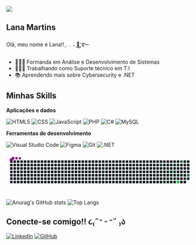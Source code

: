 ![](https://github.com/denvercoder1/github-readme-streak-stats)

## Lana Martins

Olá, meu nome é Lana!! ִֶָ𓂃 ࣪˖ ִֶָ🐇་༘࿐

- 👩🏻‍🎓 Formanda em Análise e Desenvolvimento de Sistemas
- 👨🏻‍💻 Trabalhando como Suporte técnico em T.I 
- 📚 Aprendendo mais sobre Cybersecurity e .NET

## Minhas Skills 

**Aplicações e dados**

![HTML5](https://img.shields.io/badge/-HTML5-db7093?style=flat&logo=HTML5)
![CSS](https://img.shields.io/badge/-CSS-e697ad?style=flat&logo=CSS3&logoColor=1572B6)
![JavaScript](https://img.shields.io/badge/-JavaScript-d9aeba?style=flat&logo=javascript)
![PHP](https://img.shields.io/badge/PHP-c9c3c7?style=flat&logo=php&logoColor=black) 
![C#](https://img.shields.io/badge/C%23-b4d8d4?style=flat&logo=c-sharp&logoColor=black)
![MySQL](https://img.shields.io/badge/-MySQL-70ffef?style=flat&logo=mysql)


**Ferramentas de desenvolvimento**

![Visual Studio Code](https://img.shields.io/badge/-Visual%20Studio%20Code-db7093?style=flat&logo=visual-studio-code&logoColor=007ACC)
![Figma](https://img.shields.io/badge/-Figma-c9c3c7?style=flat&logo=figma&logoColor=007ACC)
![Git](https://img.shields.io/badge/-Git-b4d8d4?style=flat&logo=git)
![.NET](https://img.shields.io/badge/.NET-70ffef?style=flat&logo=.net&logoColor=black)

<svg viewBox="-16 -32 880 192" width="880" height="192" xmlns="http://www.w3.org/2000/svg"><desc>Generated with https://github.com/Platane/snk</desc><style>:root{--cb:#1b1f230a;--cs:purple;--ce:#161b22;--c0:#161b22;--c1:#01311f;--c2:#034525;--c3:#0f6d31;--c4:#00c647}.c{shape-rendering:geometricPrecision;fill:var(--ce);stroke-width:1px;stroke:var(--cb);animation:none 16500ms linear infinite;width:12px;height:12px}@keyframes c0{18.17%{fill:var(--c1)}18.19%,100%{fill:var(--ce)}}.c.c0{fill:var(--c1);animation-name:c0}@keyframes c1{18.78%{fill:var(--c1)}18.8%,100%{fill:var(--ce)}}.c.c1{fill:var(--c1);animation-name:c1}@keyframes c2{54.54%{fill:var(--c2)}54.56%,100%{fill:var(--ce)}}.c.c2{fill:var(--c2);animation-name:c2}@keyframes c3{29.69%{fill:var(--c1)}29.71%,100%{fill:var(--ce)}}.c.c3{fill:var(--c1);animation-name:c3}@keyframes c4{50.9%{fill:var(--c1)}50.92%,100%{fill:var(--ce)}}.c.c4{fill:var(--c1);animation-name:c4}@keyframes c5{38.17%{fill:var(--c1)}38.19%,100%{fill:var(--ce)}}.c.c5{fill:var(--c1);animation-name:c5}@keyframes c6{37.57%{fill:var(--c1)}37.59%,100%{fill:var(--ce)}}.c.c6{fill:var(--c1);animation-name:c6}@keyframes c7{36.35%{fill:var(--c1)}36.37%,100%{fill:var(--ce)}}.c.c7{fill:var(--c1);animation-name:c7}@keyframes c8{39.38%{fill:var(--c1)}39.4%,100%{fill:var(--ce)}}.c.c8{fill:var(--c1);animation-name:c8}@keyframes c9{32.11%{fill:var(--c1)}32.13%,100%{fill:var(--ce)}}.c.c9{fill:var(--c1);animation-name:c9}@keyframes ca{31.51%{fill:var(--c1)}31.53%,100%{fill:var(--ce)}}.c.ca{fill:var(--c1);animation-name:ca}@keyframes cb{35.75%{fill:var(--c1)}35.77%,100%{fill:var(--ce)}}.c.cb{fill:var(--c1);animation-name:cb}@keyframes cc{39.99%{fill:var(--c1)}40.01%,100%{fill:var(--ce)}}.c.cc{fill:var(--c1);animation-name:cc}@keyframes cd{32.72%{fill:var(--c1)}32.74%,100%{fill:var(--ce)}}.c.cd{fill:var(--c1);animation-name:cd}@keyframes ce{35.14%{fill:var(--c1)}35.16%,100%{fill:var(--ce)}}.c.ce{fill:var(--c1);animation-name:ce}@keyframes cf{40.6%{fill:var(--c1)}40.62%,100%{fill:var(--ce)}}.c.cf{fill:var(--c1);animation-name:cf}@keyframes cg{33.93%{fill:var(--c1)}33.95%,100%{fill:var(--ce)}}.c.cg{fill:var(--c1);animation-name:cg}@keyframes ch{65.44%{fill:var(--c4)}65.46%,100%{fill:var(--ce)}}.c.ch{fill:var(--c4);animation-name:ch}@keyframes ci{58.78%{fill:var(--c3)}58.8%,100%{fill:var(--ce)}}.c.ci{fill:var(--c3);animation-name:ci}@keyframes cj{62.41%{fill:var(--c3)}62.43%,100%{fill:var(--ce)}}.c.cj{fill:var(--c3);animation-name:cj}@keyframes ck{44.84%{fill:var(--c1)}44.86%,100%{fill:var(--ce)}}.c.ck{fill:var(--c1);animation-name:ck}.u{transform-origin:0 0;transform:scale(0,1);animation:none linear 16500ms infinite}@keyframes u0{18.17%{transform:scale(0.000,1)}18.19%,18.78%{transform:scale(0.059,1)}18.8%,29.69%{transform:scale(0.118,1)}29.71%,31.51%{transform:scale(0.176,1)}31.53%,32.11%{transform:scale(0.235,1)}32.13%,32.72%{transform:scale(0.294,1)}32.74%,33.93%{transform:scale(0.353,1)}33.95%,35.14%{transform:scale(0.412,1)}35.16%,35.75%{transform:scale(0.471,1)}35.77%,36.35%{transform:scale(0.529,1)}36.37%,37.57%{transform:scale(0.588,1)}37.59%,38.17%{transform:scale(0.647,1)}38.19%,39.38%{transform:scale(0.706,1)}39.4%,39.99%{transform:scale(0.765,1)}40.01%,40.6%{transform:scale(0.824,1)}40.62%,44.84%{transform:scale(0.882,1)}44.86%,50.9%{transform:scale(0.941,1)}50.92%,100%{transform:scale(1.000,1)}}.u.u0{fill:var(--c1);animation-name:u0;transform-origin:0.0px 0}@keyframes u1{54.54%{transform:scale(0.000,1)}54.56%,100%{transform:scale(1.000,1)}}.u.u1{fill:var(--c2);animation-name:u1;transform-origin:686.5px 0}@keyframes u2{58.78%{transform:scale(0.000,1)}58.8%,62.41%{transform:scale(0.500,1)}62.43%,100%{transform:scale(1.000,1)}}.u.u2{fill:var(--c3);animation-name:u2;transform-origin:726.9px 0}@keyframes u3{65.44%{transform:scale(0.000,1)}65.46%,100%{transform:scale(1.000,1)}}.u.u3{fill:var(--c4);animation-name:u3;transform-origin:807.6px 0}.s{shape-rendering:geometricPrecision;fill:var(--cs);animation:none linear 16500ms infinite}@keyframes s0{0%,99.39%{transform:translate(0px,-16px)}0.61%{transform:translate(0px,0px)}16.97%{transform:translate(432px,0px)}18.79%{transform:translate(432px,48px)}29.09%{transform:translate(704px,48px)}29.7%{transform:translate(704px,64px)}31.52%{transform:translate(752px,64px)}32.12%{transform:translate(752px,48px)}33.33%{transform:translate(784px,48px)}33.94%,64.24%{transform:translate(784px,64px)}34.55%{transform:translate(768px,64px)}35.15%{transform:translate(768px,80px)}36.36%{transform:translate(736px,80px)}38.18%{transform:translate(736px,32px)}38.79%{transform:translate(752px,32px)}39.39%{transform:translate(752px,16px)}41.82%{transform:translate(816px,16px)}44.24%,46.67%{transform:translate(816px,80px)}44.85%{transform:translate(832px,80px)}45.45%{transform:translate(832px,96px)}46.06%{transform:translate(816px,96px)}50.3%{transform:translate(720px,80px)}50.91%{transform:translate(720px,96px)}51.52%{transform:translate(704px,96px)}54.55%{transform:translate(704px,16px)}58.18%{transform:translate(800px,16px)}58.79%{transform:translate(800px,0px)}60%{transform:translate(832px,0px)}62.42%{transform:translate(832px,64px)}65.45%{transform:translate(784px,96px)}86.06%{transform:translate(240px,96px)}86.67%{transform:translate(240px,80px)}87.27%{transform:translate(224px,80px)}87.88%{transform:translate(224px,64px)}92.12%{transform:translate(112px,64px)}93.33%{transform:translate(112px,32px)}93.94%{transform:translate(96px,32px)}94.55%{transform:translate(96px,16px)}95.15%{transform:translate(80px,16px)}96.36%{transform:translate(80px,-16px)}}.s.s0{transform:translate(0px,-16px);animation-name:s0}@keyframes s1{0%,99.39%{transform:translate(16px,-16px)}0.61%{transform:translate(0px,-16px)}1.21%{transform:translate(0px,0px)}17.58%{transform:translate(432px,0px)}19.39%{transform:translate(432px,48px)}29.7%{transform:translate(704px,48px)}30.3%{transform:translate(704px,64px)}32.12%{transform:translate(752px,64px)}32.73%{transform:translate(752px,48px)}33.94%{transform:translate(784px,48px)}34.55%,64.85%{transform:translate(784px,64px)}35.15%{transform:translate(768px,64px)}35.76%{transform:translate(768px,80px)}36.97%{transform:translate(736px,80px)}38.79%{transform:translate(736px,32px)}39.39%{transform:translate(752px,32px)}40%{transform:translate(752px,16px)}42.42%{transform:translate(816px,16px)}44.85%,47.27%{transform:translate(816px,80px)}45.45%{transform:translate(832px,80px)}46.06%{transform:translate(832px,96px)}46.67%{transform:translate(816px,96px)}50.91%{transform:translate(720px,80px)}51.52%{transform:translate(720px,96px)}52.12%{transform:translate(704px,96px)}55.15%{transform:translate(704px,16px)}58.79%{transform:translate(800px,16px)}59.39%{transform:translate(800px,0px)}60.61%{transform:translate(832px,0px)}63.03%{transform:translate(832px,64px)}66.06%{transform:translate(784px,96px)}86.67%{transform:translate(240px,96px)}87.27%{transform:translate(240px,80px)}87.88%{transform:translate(224px,80px)}88.48%{transform:translate(224px,64px)}92.73%{transform:translate(112px,64px)}93.94%{transform:translate(112px,32px)}94.55%{transform:translate(96px,32px)}95.15%{transform:translate(96px,16px)}95.76%{transform:translate(80px,16px)}96.97%{transform:translate(80px,-16px)}}.s.s1{transform:translate(16px,-16px);animation-name:s1}@keyframes s2{0%,99.39%{transform:translate(32px,-16px)}1.21%{transform:translate(0px,-16px)}1.82%{transform:translate(0px,0px)}18.18%{transform:translate(432px,0px)}20%{transform:translate(432px,48px)}30.3%{transform:translate(704px,48px)}30.91%{transform:translate(704px,64px)}32.73%{transform:translate(752px,64px)}33.33%{transform:translate(752px,48px)}34.55%{transform:translate(784px,48px)}35.15%,65.45%{transform:translate(784px,64px)}35.76%{transform:translate(768px,64px)}36.36%{transform:translate(768px,80px)}37.58%{transform:translate(736px,80px)}39.39%{transform:translate(736px,32px)}40%{transform:translate(752px,32px)}40.61%{transform:translate(752px,16px)}43.03%{transform:translate(816px,16px)}45.45%,47.88%{transform:translate(816px,80px)}46.06%{transform:translate(832px,80px)}46.67%{transform:translate(832px,96px)}47.27%{transform:translate(816px,96px)}51.52%{transform:translate(720px,80px)}52.12%{transform:translate(720px,96px)}52.73%{transform:translate(704px,96px)}55.76%{transform:translate(704px,16px)}59.39%{transform:translate(800px,16px)}60%{transform:translate(800px,0px)}61.21%{transform:translate(832px,0px)}63.64%{transform:translate(832px,64px)}66.67%{transform:translate(784px,96px)}87.27%{transform:translate(240px,96px)}87.88%{transform:translate(240px,80px)}88.48%{transform:translate(224px,80px)}89.09%{transform:translate(224px,64px)}93.33%{transform:translate(112px,64px)}94.55%{transform:translate(112px,32px)}95.15%{transform:translate(96px,32px)}95.76%{transform:translate(96px,16px)}96.36%{transform:translate(80px,16px)}97.58%{transform:translate(80px,-16px)}}.s.s2{transform:translate(32px,-16px);animation-name:s2}@keyframes s3{0%,99.39%{transform:translate(48px,-16px)}1.82%{transform:translate(0px,-16px)}2.42%{transform:translate(0px,0px)}18.79%{transform:translate(432px,0px)}20.61%{transform:translate(432px,48px)}30.91%{transform:translate(704px,48px)}31.52%{transform:translate(704px,64px)}33.33%{transform:translate(752px,64px)}33.94%{transform:translate(752px,48px)}35.15%{transform:translate(784px,48px)}35.76%,66.06%{transform:translate(784px,64px)}36.36%{transform:translate(768px,64px)}36.97%{transform:translate(768px,80px)}38.18%{transform:translate(736px,80px)}40%{transform:translate(736px,32px)}40.61%{transform:translate(752px,32px)}41.21%{transform:translate(752px,16px)}43.64%{transform:translate(816px,16px)}46.06%,48.48%{transform:translate(816px,80px)}46.67%{transform:translate(832px,80px)}47.27%{transform:translate(832px,96px)}47.88%{transform:translate(816px,96px)}52.12%{transform:translate(720px,80px)}52.73%{transform:translate(720px,96px)}53.33%{transform:translate(704px,96px)}56.36%{transform:translate(704px,16px)}60%{transform:translate(800px,16px)}60.61%{transform:translate(800px,0px)}61.82%{transform:translate(832px,0px)}64.24%{transform:translate(832px,64px)}67.27%{transform:translate(784px,96px)}87.88%{transform:translate(240px,96px)}88.48%{transform:translate(240px,80px)}89.09%{transform:translate(224px,80px)}89.7%{transform:translate(224px,64px)}93.94%{transform:translate(112px,64px)}95.15%{transform:translate(112px,32px)}95.76%{transform:translate(96px,32px)}96.36%{transform:translate(96px,16px)}96.97%{transform:translate(80px,16px)}98.18%{transform:translate(80px,-16px)}}.s.s3{transform:translate(48px,-16px);animation-name:s3}</style><rect class="c" x="2" y="2" rx="2" ry="2"/><rect class="c" x="2" y="18" rx="2" ry="2"/><rect class="c" x="2" y="34" rx="2" ry="2"/><rect class="c" x="2" y="50" rx="2" ry="2"/><rect class="c" x="2" y="66" rx="2" ry="2"/><rect class="c" x="2" y="82" rx="2" ry="2"/><rect class="c" x="2" y="98" rx="2" ry="2"/><rect class="c" x="18" y="2" rx="2" ry="2"/><rect class="c" x="18" y="18" rx="2" ry="2"/><rect class="c" x="18" y="34" rx="2" ry="2"/><rect class="c" x="18" y="50" rx="2" ry="2"/><rect class="c" x="18" y="66" rx="2" ry="2"/><rect class="c" x="18" y="82" rx="2" ry="2"/><rect class="c" x="18" y="98" rx="2" ry="2"/><rect class="c" x="34" y="2" rx="2" ry="2"/><rect class="c" x="34" y="18" rx="2" ry="2"/><rect class="c" x="34" y="34" rx="2" ry="2"/><rect class="c" x="34" y="50" rx="2" ry="2"/><rect class="c" x="34" y="66" rx="2" ry="2"/><rect class="c" x="34" y="82" rx="2" ry="2"/><rect class="c" x="34" y="98" rx="2" ry="2"/><rect class="c" x="50" y="2" rx="2" ry="2"/><rect class="c" x="50" y="18" rx="2" ry="2"/><rect class="c" x="50" y="34" rx="2" ry="2"/><rect class="c" x="50" y="50" rx="2" ry="2"/><rect class="c" x="50" y="66" rx="2" ry="2"/><rect class="c" x="50" y="82" rx="2" ry="2"/><rect class="c" x="50" y="98" rx="2" ry="2"/><rect class="c" x="66" y="2" rx="2" ry="2"/><rect class="c" x="66" y="18" rx="2" ry="2"/><rect class="c" x="66" y="34" rx="2" ry="2"/><rect class="c" x="66" y="50" rx="2" ry="2"/><rect class="c" x="66" y="66" rx="2" ry="2"/><rect class="c" x="66" y="82" rx="2" ry="2"/><rect class="c" x="66" y="98" rx="2" ry="2"/><rect class="c" x="82" y="2" rx="2" ry="2"/><rect class="c" x="82" y="18" rx="2" ry="2"/><rect class="c" x="82" y="34" rx="2" ry="2"/><rect class="c" x="82" y="50" rx="2" ry="2"/><rect class="c" x="82" y="66" rx="2" ry="2"/><rect class="c" x="82" y="82" rx="2" ry="2"/><rect class="c" x="82" y="98" rx="2" ry="2"/><rect class="c" x="98" y="2" rx="2" ry="2"/><rect class="c" x="98" y="18" rx="2" ry="2"/><rect class="c" x="98" y="34" rx="2" ry="2"/><rect class="c" x="98" y="50" rx="2" ry="2"/><rect class="c" x="98" y="66" rx="2" ry="2"/><rect class="c" x="98" y="82" rx="2" ry="2"/><rect class="c" x="98" y="98" rx="2" ry="2"/><rect class="c" x="114" y="2" rx="2" ry="2"/><rect class="c" x="114" y="18" rx="2" ry="2"/><rect class="c" x="114" y="34" rx="2" ry="2"/><rect class="c" x="114" y="50" rx="2" ry="2"/><rect class="c" x="114" y="66" rx="2" ry="2"/><rect class="c" x="114" y="82" rx="2" ry="2"/><rect class="c" x="114" y="98" rx="2" ry="2"/><rect class="c" x="130" y="2" rx="2" ry="2"/><rect class="c" x="130" y="18" rx="2" ry="2"/><rect class="c" x="130" y="34" rx="2" ry="2"/><rect class="c" x="130" y="50" rx="2" ry="2"/><rect class="c" x="130" y="66" rx="2" ry="2"/><rect class="c" x="130" y="82" rx="2" ry="2"/><rect class="c" x="130" y="98" rx="2" ry="2"/><rect class="c" x="146" y="2" rx="2" ry="2"/><rect class="c" x="146" y="18" rx="2" ry="2"/><rect class="c" x="146" y="34" rx="2" ry="2"/><rect class="c" x="146" y="50" rx="2" ry="2"/><rect class="c" x="146" y="66" rx="2" ry="2"/><rect class="c" x="146" y="82" rx="2" ry="2"/><rect class="c" x="146" y="98" rx="2" ry="2"/><rect class="c" x="162" y="2" rx="2" ry="2"/><rect class="c" x="162" y="18" rx="2" ry="2"/><rect class="c" x="162" y="34" rx="2" ry="2"/><rect class="c" x="162" y="50" rx="2" ry="2"/><rect class="c" x="162" y="66" rx="2" ry="2"/><rect class="c" x="162" y="82" rx="2" ry="2"/><rect class="c" x="162" y="98" rx="2" ry="2"/><rect class="c" x="178" y="2" rx="2" ry="2"/><rect class="c" x="178" y="18" rx="2" ry="2"/><rect class="c" x="178" y="34" rx="2" ry="2"/><rect class="c" x="178" y="50" rx="2" ry="2"/><rect class="c" x="178" y="66" rx="2" ry="2"/><rect class="c" x="178" y="82" rx="2" ry="2"/><rect class="c" x="178" y="98" rx="2" ry="2"/><rect class="c" x="194" y="2" rx="2" ry="2"/><rect class="c" x="194" y="18" rx="2" ry="2"/><rect class="c" x="194" y="34" rx="2" ry="2"/><rect class="c" x="194" y="50" rx="2" ry="2"/><rect class="c" x="194" y="66" rx="2" ry="2"/><rect class="c" x="194" y="82" rx="2" ry="2"/><rect class="c" x="194" y="98" rx="2" ry="2"/><rect class="c" x="210" y="2" rx="2" ry="2"/><rect class="c" x="210" y="18" rx="2" ry="2"/><rect class="c" x="210" y="34" rx="2" ry="2"/><rect class="c" x="210" y="50" rx="2" ry="2"/><rect class="c" x="210" y="66" rx="2" ry="2"/><rect class="c" x="210" y="82" rx="2" ry="2"/><rect class="c" x="210" y="98" rx="2" ry="2"/><rect class="c" x="226" y="2" rx="2" ry="2"/><rect class="c" x="226" y="18" rx="2" ry="2"/><rect class="c" x="226" y="34" rx="2" ry="2"/><rect class="c" x="226" y="50" rx="2" ry="2"/><rect class="c" x="226" y="66" rx="2" ry="2"/><rect class="c" x="226" y="82" rx="2" ry="2"/><rect class="c" x="226" y="98" rx="2" ry="2"/><rect class="c" x="242" y="2" rx="2" ry="2"/><rect class="c" x="242" y="18" rx="2" ry="2"/><rect class="c" x="242" y="34" rx="2" ry="2"/><rect class="c" x="242" y="50" rx="2" ry="2"/><rect class="c" x="242" y="66" rx="2" ry="2"/><rect class="c" x="242" y="82" rx="2" ry="2"/><rect class="c" x="242" y="98" rx="2" ry="2"/><rect class="c" x="258" y="2" rx="2" ry="2"/><rect class="c" x="258" y="18" rx="2" ry="2"/><rect class="c" x="258" y="34" rx="2" ry="2"/><rect class="c" x="258" y="50" rx="2" ry="2"/><rect class="c" x="258" y="66" rx="2" ry="2"/><rect class="c" x="258" y="82" rx="2" ry="2"/><rect class="c" x="258" y="98" rx="2" ry="2"/><rect class="c" x="274" y="2" rx="2" ry="2"/><rect class="c" x="274" y="18" rx="2" ry="2"/><rect class="c" x="274" y="34" rx="2" ry="2"/><rect class="c" x="274" y="50" rx="2" ry="2"/><rect class="c" x="274" y="66" rx="2" ry="2"/><rect class="c" x="274" y="82" rx="2" ry="2"/><rect class="c" x="274" y="98" rx="2" ry="2"/><rect class="c" x="290" y="2" rx="2" ry="2"/><rect class="c" x="290" y="18" rx="2" ry="2"/><rect class="c" x="290" y="34" rx="2" ry="2"/><rect class="c" x="290" y="50" rx="2" ry="2"/><rect class="c" x="290" y="66" rx="2" ry="2"/><rect class="c" x="290" y="82" rx="2" ry="2"/><rect class="c" x="290" y="98" rx="2" ry="2"/><rect class="c" x="306" y="2" rx="2" ry="2"/><rect class="c" x="306" y="18" rx="2" ry="2"/><rect class="c" x="306" y="34" rx="2" ry="2"/><rect class="c" x="306" y="50" rx="2" ry="2"/><rect class="c" x="306" y="66" rx="2" ry="2"/><rect class="c" x="306" y="82" rx="2" ry="2"/><rect class="c" x="306" y="98" rx="2" ry="2"/><rect class="c" x="322" y="2" rx="2" ry="2"/><rect class="c" x="322" y="18" rx="2" ry="2"/><rect class="c" x="322" y="34" rx="2" ry="2"/><rect class="c" x="322" y="50" rx="2" ry="2"/><rect class="c" x="322" y="66" rx="2" ry="2"/><rect class="c" x="322" y="82" rx="2" ry="2"/><rect class="c" x="322" y="98" rx="2" ry="2"/><rect class="c" x="338" y="2" rx="2" ry="2"/><rect class="c" x="338" y="18" rx="2" ry="2"/><rect class="c" x="338" y="34" rx="2" ry="2"/><rect class="c" x="338" y="50" rx="2" ry="2"/><rect class="c" x="338" y="66" rx="2" ry="2"/><rect class="c" x="338" y="82" rx="2" ry="2"/><rect class="c" x="338" y="98" rx="2" ry="2"/><rect class="c" x="354" y="2" rx="2" ry="2"/><rect class="c" x="354" y="18" rx="2" ry="2"/><rect class="c" x="354" y="34" rx="2" ry="2"/><rect class="c" x="354" y="50" rx="2" ry="2"/><rect class="c" x="354" y="66" rx="2" ry="2"/><rect class="c" x="354" y="82" rx="2" ry="2"/><rect class="c" x="354" y="98" rx="2" ry="2"/><rect class="c" x="370" y="2" rx="2" ry="2"/><rect class="c" x="370" y="18" rx="2" ry="2"/><rect class="c" x="370" y="34" rx="2" ry="2"/><rect class="c" x="370" y="50" rx="2" ry="2"/><rect class="c" x="370" y="66" rx="2" ry="2"/><rect class="c" x="370" y="82" rx="2" ry="2"/><rect class="c" x="370" y="98" rx="2" ry="2"/><rect class="c" x="386" y="2" rx="2" ry="2"/><rect class="c" x="386" y="18" rx="2" ry="2"/><rect class="c" x="386" y="34" rx="2" ry="2"/><rect class="c" x="386" y="50" rx="2" ry="2"/><rect class="c" x="386" y="66" rx="2" ry="2"/><rect class="c" x="386" y="82" rx="2" ry="2"/><rect class="c" x="386" y="98" rx="2" ry="2"/><rect class="c" x="402" y="2" rx="2" ry="2"/><rect class="c" x="402" y="18" rx="2" ry="2"/><rect class="c" x="402" y="34" rx="2" ry="2"/><rect class="c" x="402" y="50" rx="2" ry="2"/><rect class="c" x="402" y="66" rx="2" ry="2"/><rect class="c" x="402" y="82" rx="2" ry="2"/><rect class="c" x="402" y="98" rx="2" ry="2"/><rect class="c" x="418" y="2" rx="2" ry="2"/><rect class="c" x="418" y="18" rx="2" ry="2"/><rect class="c" x="418" y="34" rx="2" ry="2"/><rect class="c" x="418" y="50" rx="2" ry="2"/><rect class="c" x="418" y="66" rx="2" ry="2"/><rect class="c" x="418" y="82" rx="2" ry="2"/><rect class="c" x="418" y="98" rx="2" ry="2"/><rect class="c" x="434" y="2" rx="2" ry="2"/><rect class="c" x="434" y="18" rx="2" ry="2"/><rect class="c c0" x="434" y="34" rx="2" ry="2"/><rect class="c c1" x="434" y="50" rx="2" ry="2"/><rect class="c" x="434" y="66" rx="2" ry="2"/><rect class="c" x="434" y="82" rx="2" ry="2"/><rect class="c" x="434" y="98" rx="2" ry="2"/><rect class="c" x="450" y="2" rx="2" ry="2"/><rect class="c" x="450" y="18" rx="2" ry="2"/><rect class="c" x="450" y="34" rx="2" ry="2"/><rect class="c" x="450" y="50" rx="2" ry="2"/><rect class="c" x="450" y="66" rx="2" ry="2"/><rect class="c" x="450" y="82" rx="2" ry="2"/><rect class="c" x="450" y="98" rx="2" ry="2"/><rect class="c" x="466" y="2" rx="2" ry="2"/><rect class="c" x="466" y="18" rx="2" ry="2"/><rect class="c" x="466" y="34" rx="2" ry="2"/><rect class="c" x="466" y="50" rx="2" ry="2"/><rect class="c" x="466" y="66" rx="2" ry="2"/><rect class="c" x="466" y="82" rx="2" ry="2"/><rect class="c" x="466" y="98" rx="2" ry="2"/><rect class="c" x="482" y="2" rx="2" ry="2"/><rect class="c" x="482" y="18" rx="2" ry="2"/><rect class="c" x="482" y="34" rx="2" ry="2"/><rect class="c" x="482" y="50" rx="2" ry="2"/><rect class="c" x="482" y="66" rx="2" ry="2"/><rect class="c" x="482" y="82" rx="2" ry="2"/><rect class="c" x="482" y="98" rx="2" ry="2"/><rect class="c" x="498" y="2" rx="2" ry="2"/><rect class="c" x="498" y="18" rx="2" ry="2"/><rect class="c" x="498" y="34" rx="2" ry="2"/><rect class="c" x="498" y="50" rx="2" ry="2"/><rect class="c" x="498" y="66" rx="2" ry="2"/><rect class="c" x="498" y="82" rx="2" ry="2"/><rect class="c" x="498" y="98" rx="2" ry="2"/><rect class="c" x="514" y="2" rx="2" ry="2"/><rect class="c" x="514" y="18" rx="2" ry="2"/><rect class="c" x="514" y="34" rx="2" ry="2"/><rect class="c" x="514" y="50" rx="2" ry="2"/><rect class="c" x="514" y="66" rx="2" ry="2"/><rect class="c" x="514" y="82" rx="2" ry="2"/><rect class="c" x="514" y="98" rx="2" ry="2"/><rect class="c" x="530" y="2" rx="2" ry="2"/><rect class="c" x="530" y="18" rx="2" ry="2"/><rect class="c" x="530" y="34" rx="2" ry="2"/><rect class="c" x="530" y="50" rx="2" ry="2"/><rect class="c" x="530" y="66" rx="2" ry="2"/><rect class="c" x="530" y="82" rx="2" ry="2"/><rect class="c" x="530" y="98" rx="2" ry="2"/><rect class="c" x="546" y="2" rx="2" ry="2"/><rect class="c" x="546" y="18" rx="2" ry="2"/><rect class="c" x="546" y="34" rx="2" ry="2"/><rect class="c" x="546" y="50" rx="2" ry="2"/><rect class="c" x="546" y="66" rx="2" ry="2"/><rect class="c" x="546" y="82" rx="2" ry="2"/><rect class="c" x="546" y="98" rx="2" ry="2"/><rect class="c" x="562" y="2" rx="2" ry="2"/><rect class="c" x="562" y="18" rx="2" ry="2"/><rect class="c" x="562" y="34" rx="2" ry="2"/><rect class="c" x="562" y="50" rx="2" ry="2"/><rect class="c" x="562" y="66" rx="2" ry="2"/><rect class="c" x="562" y="82" rx="2" ry="2"/><rect class="c" x="562" y="98" rx="2" ry="2"/><rect class="c" x="578" y="2" rx="2" ry="2"/><rect class="c" x="578" y="18" rx="2" ry="2"/><rect class="c" x="578" y="34" rx="2" ry="2"/><rect class="c" x="578" y="50" rx="2" ry="2"/><rect class="c" x="578" y="66" rx="2" ry="2"/><rect class="c" x="578" y="82" rx="2" ry="2"/><rect class="c" x="578" y="98" rx="2" ry="2"/><rect class="c" x="594" y="2" rx="2" ry="2"/><rect class="c" x="594" y="18" rx="2" ry="2"/><rect class="c" x="594" y="34" rx="2" ry="2"/><rect class="c" x="594" y="50" rx="2" ry="2"/><rect class="c" x="594" y="66" rx="2" ry="2"/><rect class="c" x="594" y="82" rx="2" ry="2"/><rect class="c" x="594" y="98" rx="2" ry="2"/><rect class="c" x="610" y="2" rx="2" ry="2"/><rect class="c" x="610" y="18" rx="2" ry="2"/><rect class="c" x="610" y="34" rx="2" ry="2"/><rect class="c" x="610" y="50" rx="2" ry="2"/><rect class="c" x="610" y="66" rx="2" ry="2"/><rect class="c" x="610" y="82" rx="2" ry="2"/><rect class="c" x="610" y="98" rx="2" ry="2"/><rect class="c" x="626" y="2" rx="2" ry="2"/><rect class="c" x="626" y="18" rx="2" ry="2"/><rect class="c" x="626" y="34" rx="2" ry="2"/><rect class="c" x="626" y="50" rx="2" ry="2"/><rect class="c" x="626" y="66" rx="2" ry="2"/><rect class="c" x="626" y="82" rx="2" ry="2"/><rect class="c" x="626" y="98" rx="2" ry="2"/><rect class="c" x="642" y="2" rx="2" ry="2"/><rect class="c" x="642" y="18" rx="2" ry="2"/><rect class="c" x="642" y="34" rx="2" ry="2"/><rect class="c" x="642" y="50" rx="2" ry="2"/><rect class="c" x="642" y="66" rx="2" ry="2"/><rect class="c" x="642" y="82" rx="2" ry="2"/><rect class="c" x="642" y="98" rx="2" ry="2"/><rect class="c" x="658" y="2" rx="2" ry="2"/><rect class="c" x="658" y="18" rx="2" ry="2"/><rect class="c" x="658" y="34" rx="2" ry="2"/><rect class="c" x="658" y="50" rx="2" ry="2"/><rect class="c" x="658" y="66" rx="2" ry="2"/><rect class="c" x="658" y="82" rx="2" ry="2"/><rect class="c" x="658" y="98" rx="2" ry="2"/><rect class="c" x="674" y="2" rx="2" ry="2"/><rect class="c" x="674" y="18" rx="2" ry="2"/><rect class="c" x="674" y="34" rx="2" ry="2"/><rect class="c" x="674" y="50" rx="2" ry="2"/><rect class="c" x="674" y="66" rx="2" ry="2"/><rect class="c" x="674" y="82" rx="2" ry="2"/><rect class="c" x="674" y="98" rx="2" ry="2"/><rect class="c" x="690" y="2" rx="2" ry="2"/><rect class="c" x="690" y="18" rx="2" ry="2"/><rect class="c" x="690" y="34" rx="2" ry="2"/><rect class="c" x="690" y="50" rx="2" ry="2"/><rect class="c" x="690" y="66" rx="2" ry="2"/><rect class="c" x="690" y="82" rx="2" ry="2"/><rect class="c" x="690" y="98" rx="2" ry="2"/><rect class="c" x="706" y="2" rx="2" ry="2"/><rect class="c c2" x="706" y="18" rx="2" ry="2"/><rect class="c" x="706" y="34" rx="2" ry="2"/><rect class="c" x="706" y="50" rx="2" ry="2"/><rect class="c c3" x="706" y="66" rx="2" ry="2"/><rect class="c" x="706" y="82" rx="2" ry="2"/><rect class="c" x="706" y="98" rx="2" ry="2"/><rect class="c" x="722" y="2" rx="2" ry="2"/><rect class="c" x="722" y="18" rx="2" ry="2"/><rect class="c" x="722" y="34" rx="2" ry="2"/><rect class="c" x="722" y="50" rx="2" ry="2"/><rect class="c" x="722" y="66" rx="2" ry="2"/><rect class="c" x="722" y="82" rx="2" ry="2"/><rect class="c c4" x="722" y="98" rx="2" ry="2"/><rect class="c" x="738" y="2" rx="2" ry="2"/><rect class="c" x="738" y="18" rx="2" ry="2"/><rect class="c c5" x="738" y="34" rx="2" ry="2"/><rect class="c c6" x="738" y="50" rx="2" ry="2"/><rect class="c" x="738" y="66" rx="2" ry="2"/><rect class="c c7" x="738" y="82" rx="2" ry="2"/><rect class="c" x="738" y="98" rx="2" ry="2"/><rect class="c" x="754" y="2" rx="2" ry="2"/><rect class="c c8" x="754" y="18" rx="2" ry="2"/><rect class="c" x="754" y="34" rx="2" ry="2"/><rect class="c c9" x="754" y="50" rx="2" ry="2"/><rect class="c ca" x="754" y="66" rx="2" ry="2"/><rect class="c cb" x="754" y="82" rx="2" ry="2"/><rect class="c" x="754" y="98" rx="2" ry="2"/><rect class="c" x="770" y="2" rx="2" ry="2"/><rect class="c cc" x="770" y="18" rx="2" ry="2"/><rect class="c" x="770" y="34" rx="2" ry="2"/><rect class="c cd" x="770" y="50" rx="2" ry="2"/><rect class="c" x="770" y="66" rx="2" ry="2"/><rect class="c ce" x="770" y="82" rx="2" ry="2"/><rect class="c" x="770" y="98" rx="2" ry="2"/><rect class="c" x="786" y="2" rx="2" ry="2"/><rect class="c cf" x="786" y="18" rx="2" ry="2"/><rect class="c" x="786" y="34" rx="2" ry="2"/><rect class="c" x="786" y="50" rx="2" ry="2"/><rect class="c cg" x="786" y="66" rx="2" ry="2"/><rect class="c" x="786" y="82" rx="2" ry="2"/><rect class="c ch" x="786" y="98" rx="2" ry="2"/><rect class="c ci" x="802" y="2" rx="2" ry="2"/><rect class="c" x="802" y="18" rx="2" ry="2"/><rect class="c" x="802" y="34" rx="2" ry="2"/><rect class="c" x="802" y="50" rx="2" ry="2"/><rect class="c" x="802" y="66" rx="2" ry="2"/><rect class="c" x="802" y="82" rx="2" ry="2"/><rect class="c" x="802" y="98" rx="2" ry="2"/><rect class="c" x="818" y="2" rx="2" ry="2"/><rect class="c" x="818" y="18" rx="2" ry="2"/><rect class="c" x="818" y="34" rx="2" ry="2"/><rect class="c" x="818" y="50" rx="2" ry="2"/><rect class="c" x="818" y="66" rx="2" ry="2"/><rect class="c" x="818" y="82" rx="2" ry="2"/><rect class="c" x="818" y="98" rx="2" ry="2"/><rect class="c" x="834" y="2" rx="2" ry="2"/><rect class="c" x="834" y="18" rx="2" ry="2"/><rect class="c" x="834" y="34" rx="2" ry="2"/><rect class="c" x="834" y="50" rx="2" ry="2"/><rect class="c cj" x="834" y="66" rx="2" ry="2"/><rect class="c ck" x="834" y="82" rx="2" ry="2"/><rect class="u u0" height="12" width="687.1" x="0.0" y="144"/><rect class="u u1" height="12" width="41.0" x="686.5" y="144"/><rect class="u u2" height="12" width="81.4" x="726.9" y="144"/><rect class="u u3" height="12" width="41.0" x="807.6" y="144"/><rect class="s s0" x="0.8" y="0.8" width="14.4" height="14.4" rx="4.5" ry="4.5"/><rect class="s s1" x="1.8" y="1.8" width="12.3" height="12.3" rx="4.1" ry="4.1"/><rect class="s s2" x="2.6" y="2.6" width="10.8" height="10.8" rx="3.6" ry="3.6"/><rect class="s s3" x="3.0" y="3.0" width="9.9" height="9.9" rx="3.3" ry="3.3"/></svg>

![Anurag's GitHub stats](https://github-readme-stats.vercel.app/api?username=lanatucci&show_icons=true&theme=dracula)
![Top Langs](https://github-readme-stats.vercel.app/api/top-langs/?username=lanatucci&layout=compact&theme=dracula)


## Conecte-se comigo!! ૮₍˶ᵔ ᵕ ᵔ˶ ₎ა

[![LinkedIn](https://img.shields.io/badge/LinkedIn-f17ea1?style=flat&logo=linkedin&logoColor=black)](https://www.linkedin.com/in/lana-tucci-martins/)
    [![GitHub](https://img.shields.io/badge/GitHub-70ffef?style=flat&logo=github&logoColor=black)](https://github.com/lanatucci)

